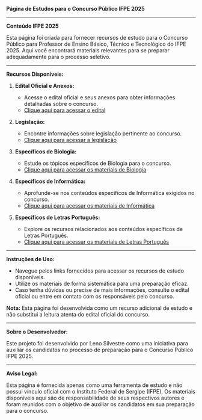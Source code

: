 **Página de Estudos para o Concurso Público IFPE 2025**

---

**Conteúdo IFPE 2025**

Esta página foi criada para fornecer recursos de estudo para o Concurso Público para Professor de Ensino Básico, Técnico e Tecnológico do IFPE 2025. Aqui você encontrará materiais relevantes para se preparar adequadamente para o processo seletivo.

---

**Recursos Disponíveis:**

1. **Edital Oficial e Anexos:**
   - Acesse o edital oficial e seus anexos para obter informações detalhadas sobre o concurso.
   - [Clique aqui para acessar o edital](https://cvest.ifpe.edu.br/concurso2016_doc/arquivos/08.%20Edital-125-2016-GR%20-%20Retificado%20em%2018.01.2017%20no%20DOU.pdf)

2. **Legislação:**
   - Encontre informações sobre legislação pertinente ao concurso.
   - [Clique aqui para acessar a legislação](https://lenosilvestre.github.io/IFPE/legislacao.html)

3. **Específicos de Biologia:**
   - Estude os tópicos específicos de Biologia para o concurso.
   - [Clique aqui para acessar os materiais de Biologia](https://lenosilvestre.github.io/IFPE/biologia.html)

4. **Específicos de Informática:**
   - Aprofunde-se nos conteúdos específicos de Informática exigidos no concurso.
   - [Clique aqui para acessar os materiais de Informática](https://lenosilvestre.github.io/IFPE/informatica.html)

5. **Específicos de Letras Português:**
   - Explore os recursos relacionados aos conteúdos específicos de Letras Português.
   - [Clique aqui para acessar os materiais de Letras Português](https://lenosilvestre.github.io/IFPE/letras.html)

---

**Instruções de Uso:**

- Navegue pelos links fornecidos para acessar os recursos de estudo disponíveis.
- Utilize os materiais de forma sistemática para uma preparação eficaz.
- Caso tenha dúvidas ou precise de mais informações, consulte o edital oficial ou entre em contato com os responsáveis pelo concurso.

**Nota:** Esta página foi desenvolvida como um recurso adicional de estudo e não substitui a leitura atenta do edital oficial do concurso.

--- 

**Sobre o Desenvolvedor:**

Este projeto foi desenvolvido por Leno Silvestre como uma iniciativa para auxiliar os candidatos no processo de preparação para o Concurso Público IFPE 2025.

---

**Aviso Legal:**

Esta página é fornecida apenas como uma ferramenta de estudo e não possui vínculo oficial com o Instituto Federal de Sergipe (IFPE). Os materiais disponíveis aqui são de responsabilidade de seus respectivos autores e foram reunidos com o objetivo de auxiliar os candidatos em sua preparação para o concurso.
